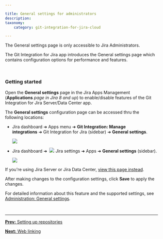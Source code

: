 ```yaml
---

title: General settings for administrators
description:
taxonomy:
    category: git-integration-for-jira-cloud

---
```


<!-- documentation -->

<div class="bbb-callout bbb--info">
    <div class="irow">
    <div class="ilogobox">
        <span class="logoimg"></span>
    </div>
    <div class="imsgbox">
        The General settings page is only accessible to Jira Administrators.
    </div>
    </div>
</div>

The Git Integration for Jira app introduces the General settings page which contains configuration options for performance and features.

&nbsp;

### Getting started

Open the **General settings** page in the Jira Apps Management (**Applications** _page in Jira 8 and up_) to enable/disable features of the Git Integration for Jira Server/Data Center app.

The **General settings** configuration page can be accessed thru the following locations:

*   Jira dashboard ➜ Apps menu ➜ **Git Integration: Manage integrations** ➜ Git Integration for Jira (sidebar) ➜ **General settings**.

    ![](/wp-content/uploads/gij-gitcloud-gitmenu-apps-gencfg-sel.png)

*   Jira dashboard ➜ &nbsp;![](/wp-content/uploads/actions-icon.png) Jira settings ➜ Apps ➜ **General settings** (sidebar).

    ![](/wp-content/uploads/gij-gitcloud-gencfg-admin-apps-menu.png)

<div class="bbb-callout bbb--tip">
    <div class="irow">
    <div class="ilogobox">
        <span class="logoimg"></span>
    </div>
    <div class="imsgbox">
        If you're using Jira Server or Jira Data Center, <a href='/git-integration-for-jira-self-managed/general-gij-self-managed'>view this page instead</a>.
    </div>
    </div>
</div>

After making changes to the configuration settings, click **Save** to apply the changes.

For detailed information about this feature and the supported settings, see [Administration: General settings](/git-integration-for-jira-cloud/general-settings-gij-cloud).

&nbsp;
* * *

[**Prev:** Setting up repositories](/git-integration-for-jira-cloud/setting-up-integrations-gij-cloud)

[**Next:** Web linking](/git-integration-for-jira-cloud/web-linking-gij-cloud/)

